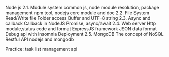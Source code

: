 Node js
2.1. Module system
common js, node module resolution, package management npm
tool, nodejs core module and doc
2.2. File System
Read/Write file
Folder access
Buffer and UTF-8 string
2.3. Async and callback
Callback in NodeJS
Promise, async/await
2.4. Web server
Http module,status code and format
ExpressJS framework
JSON data format Debug
api with Insomnia
Deployment
2.5. MongoDB
The concept of NoSQL
Restful API
nodejs and mongodb

Practice: task list management api